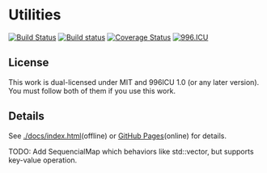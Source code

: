 # Utilities
[![Build Status](https://travis-ci.org/ZgblKylin/Utilities.svg?branch=master)](https://travis-ci.org/ZgblKylin/Utilities)
[![Build status](https://ci.appveyor.com/api/projects/status/4k4cfqrp3o8ywq6d?svg=true)](https://ci.appveyor.com/project/ZgblKylin/Utilities)
[![Coverage Status](https://coveralls.io/repos/github/ZgblKylin/Utilities/badge.svg?branch=master)](https://coveralls.io/github/ZgblKylin/Utilities?branch=master)
[![996.ICU](https://img.shields.io/badge/link-996.icu-red.svg)](https://996.icu)

## License
This work is dual-licensed under MIT and 996ICU 1.0 (or any later version).
You must follow both of them if you use this work.

## Details
See [./docs/index.html](./docs/index.html)(offline) or [GitHub Pages](https://zgblkylin.github.io/Utilities/)(online) for details.

TODO: Add SequencialMap which behaviors like std::vector, but supports key-value operation.
